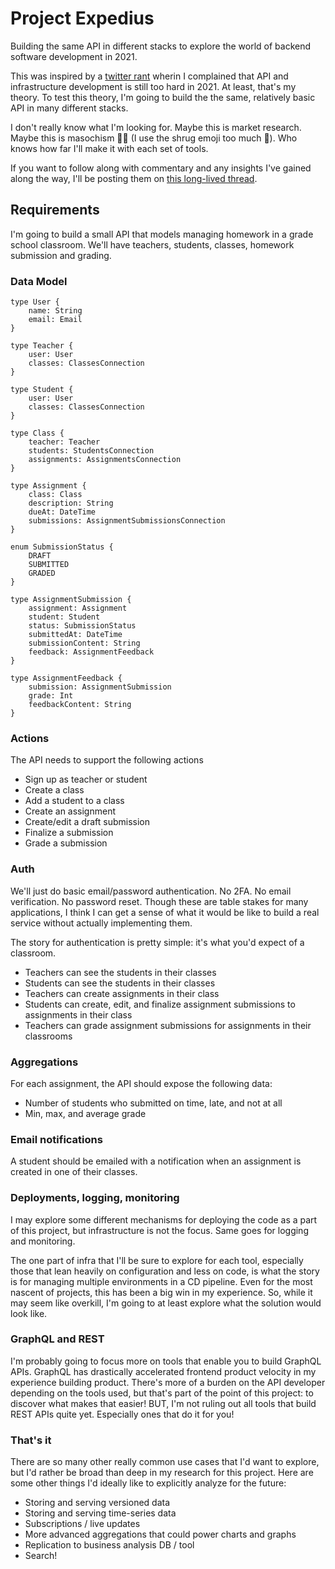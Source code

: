 # Project Expedius

Building the same API in different stacks to explore the world of backend
software development in 2021.

This was inspired by a [twitter rant](https://twitter.com/jcgsville/status/1384339906722353153?s=20)
wherin I complained that API and infrastructure development is still too hard in
2021. At least, that's my theory. To test this theory, I'm going to build the the
same, relatively basic API in many different stacks.

I don't really know what I'm looking for. Maybe this is market research. Maybe
this is masochism 🤷‍♂️ (I use the shrug emoji too much 😬). Who knows how far I'll
make it with each set of tools.

If you want to follow along with commentary and any insights I've gained along
the way, I'll be posting them on [this long-lived thread](https://twitter.com/jcgsville/status/1384348242888986624?s=20).

## Requirements

I'm going to build a small API that models managing homework in a grade school
classroom. We'll have teachers, students, classes, homework submission and grading.

### Data Model

```gql
type User {
    name: String
    email: Email
}

type Teacher {
    user: User
    classes: ClassesConnection
}

type Student {
    user: User
    classes: ClassesConnection
}

type Class {
    teacher: Teacher
    students: StudentsConnection
    assignments: AssignmentsConnection
}

type Assignment {
    class: Class
    description: String
    dueAt: DateTime
    submissions: AssignmentSubmissionsConnection
}

enum SubmissionStatus {
    DRAFT
    SUBMITTED
    GRADED
}

type AssignmentSubmission {
    assignment: Assignment
    student: Student
    status: SubmissionStatus
    submittedAt: DateTime
    submissionContent: String
    feedback: AssignmentFeedback
}

type AssignmentFeedback {
    submission: AssignmentSubmission
    grade: Int
    feedbackContent: String
}
```

### Actions

The API needs to support the following actions

* Sign up as teacher or student
* Create a class
* Add a student to a class
* Create an assignment
* Create/edit a draft submission
* Finalize a submission
* Grade a submission

### Auth

We'll just do basic email/password authentication. No 2FA. No email verification.
No password reset. Though these are table stakes for many applications, I think
I can get a sense of what it would be like to build a real service without
actually implementing them.

The story for authentication is pretty simple: it's what you'd expect of a classroom.

* Teachers can see the students in their classes
* Students can see the students in their classes
* Teachers can create assignments in their class
* Students can create, edit, and finalize assignment submissions to assignments
  in their class
* Teachers can grade assignment submissions for assignments in their classrooms

### Aggregations

For each assignment, the API should expose the following data:

* Number of students who submitted on time, late, and not at all
* Min, max, and average grade

### Email notifications

A student should be emailed with a notification when an assignment is created
in one of their classes.

### Deployments, logging, monitoring

I may explore some different mechanisms for deploying the code as a part of this
project, but infrastructure is not the focus. Same goes for logging and monitoring.

The one part of infra that I'll be sure to explore for each tool, especially those
that lean heavily on configuration and less on code, is what the story is for
managing multiple environments in a CD pipeline. Even for the most nascent
of projects, this has been a big win in my experience. So, while it may seem
like overkill, I'm going to at least explore what the solution would look like.

### GraphQL and REST

I'm probably going to focus more on tools that enable you to build GraphQL APIs.
GraphQL has drastically accelerated frontend product velocity in my experience
building product. There's more of a burden on the API developer depending on the
tools used, but that's part of the point of this project: to discover what makes
that easier! BUT, I'm not ruling out all tools that build REST APIs quite yet.
Especially ones that do it for you!

### That's it

There are so many other really common use cases that I'd want to explore, but I'd
rather be broad than deep in my research for this project. Here are some other things
I'd ideally like to explicitly analyze for the future:

* Storing and serving versioned data
* Storing and serving time-series data
* Subscriptions / live updates
* More advanced aggregations that could power charts and graphs
* Replication to business analysis DB / tool
* Search!
